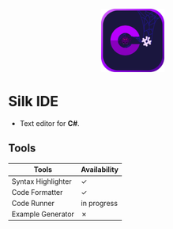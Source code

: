 <p align="center">
  <img src="static/Icon.png" width=128 alt="silk-ide-logo" />
</p>

# Silk IDE

- Text editor for **C#**.

## Tools

| Tools              | Availability |
| ------------------ | ------------ |
| Syntax Highlighter | &check;      |
| Code Formatter     | &check;      |
| Code Runner        | in progress  |
| Example Generator  | &cross;      |
